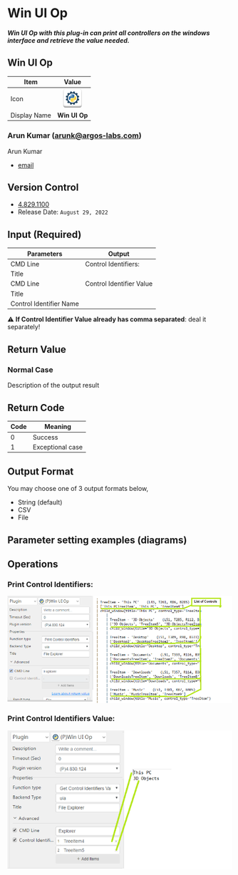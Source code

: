 # Win UI Op

***Win UI Op with this plug-in can print all controllers on the windows interface and retrieve the value needed.***


## Win UI Op
| Item         |          Value           |
|--------------|:------------------------:|
| Icon         |  ![Win UI Op](icon.png)  |
| Display Name |      **Win UI Op**       |

### Arun Kumar (arunk@argos-labs.com)

Arun Kumar
* [email](mailto:arunk@argos-labs.com) 
 
## Version Control 
* [4.829.1100](setup.yaml)
* Release Date: `August 29, 2022`

## Input (Required)
| Parameters               | Output                   |
|--------------------------|--------------------------|
| CMD Line                 | Control Identifiers:     |
| Title                    |                          |
| CMD Line                 | Control Identifier Value |
| Title                    |                          |
| Control Identifier Name  |                          |


:warning: **If Control Identifier Value already has comma separated**: deal it separately!


## Return Value

### Normal Case
Description of the output result

## Return Code
| Code | Meaning                      |
|------|------------------------------|
| 0    | Success                      |
| 1    | Exceptional case             |

## Output Format
You may choose one of 3 output formats below,

<ul>
  <li>String (default)</li>
  <li>CSV</li>
  <li>File</li>
</ul>  


## Parameter setting examples (diagrams)

## Operations


###  Print Control Identifiers:

![Win UI Op Input Data](README_1.png)


### Print Control Identifiers Value:

![Win UI Op Input Data](README_2.png)

